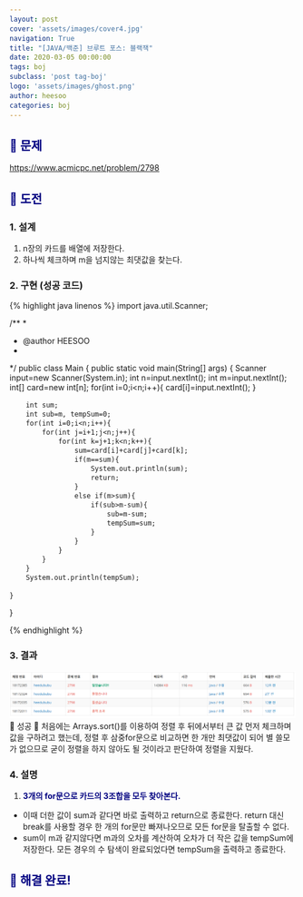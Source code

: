 ```yaml
---
layout: post
cover: 'assets/images/cover4.jpg'
navigation: True
title: "[JAVA/백준] 브루트 포스: 블랙잭"
date: 2020-03-05 00:00:00
tags: boj
subclass: 'post tag-boj'
logo: 'assets/images/ghost.png'
author: heesoo
categories: boj
---
```

## <span style="color:navy">👀 문제</span>
<https://www.acmicpc.net/problem/2798>

## <span style="color:navy">👊 도전</span>

### 1. 설계
1. n장의 카드를 배열에 저장한다.
2. 하나씩 체크하며 m을 넘지않는 최댓값을 찾는다.

### 2. 구현 (성공 코드)
{% highlight java linenos %}
import java.util.Scanner;

/**
 * 
 * @author HEESOO
 *
 */
public class Main {
	public static void main(String[] args) {
		Scanner input=new Scanner(System.in);
		int n=input.nextInt();
		int m=input.nextInt();
		int[] card=new int[n];
		for(int i=0;i<n;i++){
			card[i]=input.nextInt();
		}
		
		int sum;
		int sub=m, tempSum=0;
		for(int i=0;i<n;i++){
			for(int j=i+1;j<n;j++){
				for(int k=j+1;k<n;k++){
					sum=card[i]+card[j]+card[k];
					if(m==sum){
						System.out.println(sum);
						return;
					}
					else if(m>sum){
						if(sub>m-sum){
							sub=m-sum;
							tempSum=sum;
						}
					}
				}
			}
		}
		System.out.println(tempSum);
		
	}
	
}

 {% endhighlight %}

### 3. 결과
![실행결과](./assets/images/200305_1.PNG)
🤟 성공 🤟
처음에는 Arrays.sort()를 이용하여 정렬 후 뒤에서부터 큰 값 먼저 체크하며 값을 구하려고 했는데, 정렬 후 삼중for문으로 비교하면 한 개만 최댓값이 되어 별 쓸모가 없으므로 굳이 정렬을 하지 않아도 될 것이라고 판단하여 정렬을 지웠다.

### 4. 설명
1. **<span style="color:navy">3개의 for문으로 카드의 3조합을 모두 찾아본다.</span>**
- 이때 더한 값이 sum과 같다면 바로 출력하고 return으로 종료한다. return 대신 break를 사용할 경우 한 개의 for문만 빠져나오므로 모든 for문을 탈출할 수 없다.
- sum이 m과 같지않다면 m과의 오차를 계산하여 오차가 더 작은 값을 tempSum에 저장한다. 모든 경우의 수 탐색이 완료되었다면 tempSum을 출력하고 종료한다.

## <span style="color:navy">👏 해결 완료!</span>
